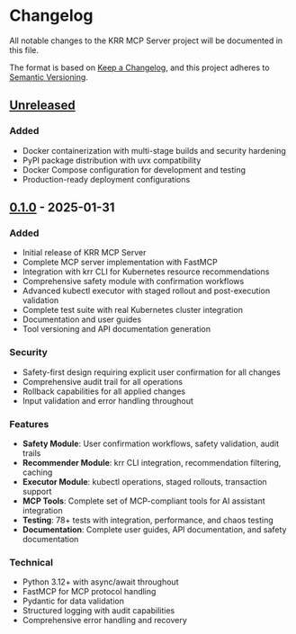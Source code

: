 # Changelog

All notable changes to the KRR MCP Server project will be documented in this file.

The format is based on [Keep a Changelog](https://keepachangelog.com/en/1.0.0/),
and this project adheres to [Semantic Versioning](https://semver.org/spec/v2.0.0.html).

## [Unreleased]

### Added
- Docker containerization with multi-stage builds and security hardening
- PyPI package distribution with uvx compatibility
- Docker Compose configuration for development and testing
- Production-ready deployment configurations

## [0.1.0] - 2025-01-31

### Added
- Initial release of KRR MCP Server
- Complete MCP server implementation with FastMCP
- Integration with krr CLI for Kubernetes resource recommendations
- Comprehensive safety module with confirmation workflows
- Advanced kubectl executor with staged rollout and post-execution validation
- Complete test suite with real Kubernetes cluster integration
- Documentation and user guides
- Tool versioning and API documentation generation

### Security
- Safety-first design requiring explicit user confirmation for all changes
- Comprehensive audit trail for all operations
- Rollback capabilities for all applied changes
- Input validation and error handling throughout

### Features
- **Safety Module**: User confirmation workflows, safety validation, audit trails
- **Recommender Module**: krr CLI integration, recommendation filtering, caching
- **Executor Module**: kubectl operations, staged rollouts, transaction support
- **MCP Tools**: Complete set of MCP-compliant tools for AI assistant integration
- **Testing**: 78+ tests with integration, performance, and chaos testing
- **Documentation**: Complete user guides, API documentation, and safety documentation

### Technical
- Python 3.12+ with async/await throughout
- FastMCP for MCP protocol handling
- Pydantic for data validation
- Structured logging with audit capabilities
- Comprehensive error handling and recovery

[Unreleased]: https://github.com/krr-mcp/krr-mcp-server/compare/v0.1.0...HEAD
[0.1.0]: https://github.com/krr-mcp/krr-mcp-server/releases/tag/v0.1.0
